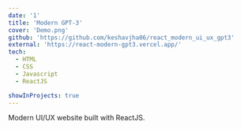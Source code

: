 ```yaml
---
date: '1'
title: 'Modern GPT-3'
cover: 'Demo.png'
github: 'https://github.com/keshavjha06/react_modern_ui_ux_gpt3'
external: 'https://react-modern-gpt3.vercel.app/'
tech:
  - HTML
  - CSS
  - Javascript
  - ReactJS

showInProjects: true
---
```


Modern UI/UX website built with ReactJS.